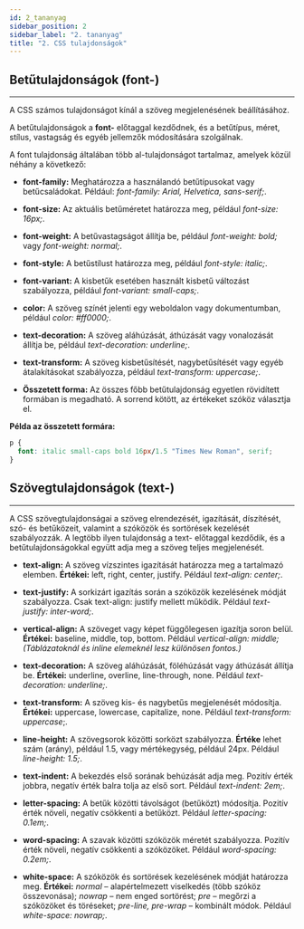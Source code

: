 ```yaml
---
id: 2_tananyag
sidebar_position: 2
sidebar_label: "2. tananyag"
title: "2. CSS tulajdonságok"
---
```


## Betűtulajdonságok (font-)
---

A CSS számos tulajdonságot kínál a szöveg megjelenésének beállításához.

A betűtulajdonságok a **font-** előtaggal kezdődnek, és a betűtípus, méret, stílus, vastagság és egyéb jellemzők módosítására szolgálnak.

A font tulajdonság általában több al-tulajdonságot tartalmaz, amelyek közül néhány a következő:

- **font-family:** Meghatározza a használandó betűtípusokat vagy betűcsaládokat. Például: *font-family: Arial, Helvetica, sans-serif;*.

- **font-size:** Az aktuális betűméretet határozza meg, például *font-size: 16px;*.

- **font-weight:** A betűvastagságot állítja be, például *font-weight: bold;* vagy *font-weight: normal;*.

- **font-style:** A betűstílust határozza meg, például *font-style: italic;*.

- **font-variant:** A kisbetűk esetében használt kisbetű változást szabályozza, például *font-variant: small-caps;*.

- **color:** A szöveg színét jelenti egy weboldalon vagy dokumentumban, például *color: #ff0000;*.

- **text-decoration:** A szöveg aláhúzását, áthúzását vagy vonalozását állítja be, például *text-decoration: underline;*.

- **text-transform:** A szöveg kisbetűsítését, nagybetűsítését vagy egyéb átalakításokat szabályozza, például *text-transform: uppercase;*.

- **Összetett forma:** Az összes főbb betűtulajdonság egyetlen rövidített formában is megadható. A sorrend kötött, az értékeket szóköz választja el.

**Példa az összetett formára:**

```css
p {
  font: italic small-caps bold 16px/1.5 "Times New Roman", serif;
}
```

## Szövegtulajdonságok (text-)
---

A CSS szövegtulajdonságai a szöveg elrendezését, igazítását, díszítését, szó- és betűközeit, valamint a szóközök és sortörések kezelését szabályozzák.
A legtöbb ilyen tulajdonság a text- előtaggal kezdődik, és a betűtulajdonságokkal együtt adja meg a szöveg teljes megjelenését.

- **text-align:** A szöveg vízszintes igazítását határozza meg a tartalmazó elemben. **Értékei:** left, right, center, justify. Például *text-align: center;*.

- **text-justify:** A sorkizárt igazítás során a szóközök kezelésének módját szabályozza. Csak text-align: justify mellett működik. Például *text-justify: inter-word;*.

- **vertical-align:** A szöveget vagy képet függőlegesen igazítja soron belül. **Értékei:** baseline, middle, top, bottom. Például *vertical-align: middle; (Táblázatoknál és inline elemeknél lesz különösen fontos.)*

- **text-decoration:** A szöveg aláhúzását, föléhúzását vagy áthúzását állítja be. **Értékei:** underline, overline, line-through, none. Például *text-decoration: underline;*.

- **text-transform:** A szöveg kis- és nagybetűs megjelenését módosítja. **Értékei:** uppercase, lowercase, capitalize, none. Például *text-transform: uppercase*;.

- **line-height:** A szövegsorok közötti sorközt szabályozza. **Értéke** lehet szám (arány), például 1.5, vagy mértékegység, például 24px. Például *line-height: 1.5;*.

- **text-indent:** A bekezdés első sorának behúzását adja meg. Pozitív érték jobbra, negatív érték balra tolja az első sort. Például *text-indent: 2em;*.

- **letter-spacing:** A betűk közötti távolságot (betűközt) módosítja. Pozitív érték növeli, negatív csökkenti a betűközt. Például *letter-spacing: 0.1em;*.

- **word-spacing:** A szavak közötti szóközök méretét szabályozza. Pozitív érték növeli, negatív csökkenti a szóközöket. Például *word-spacing: 0.2em;*.

- **white-space:** A szóközök és sortörések kezelésének módját határozza meg. **Értékei:** *normal* – alapértelmezett viselkedés (több szóköz összevonása); *nowrap* – nem enged sortörést; *pre* – megőrzi a szóközöket és töréseket; *pre-line, pre-wrap* – kombinált módok. Például *white-space: nowrap;*.